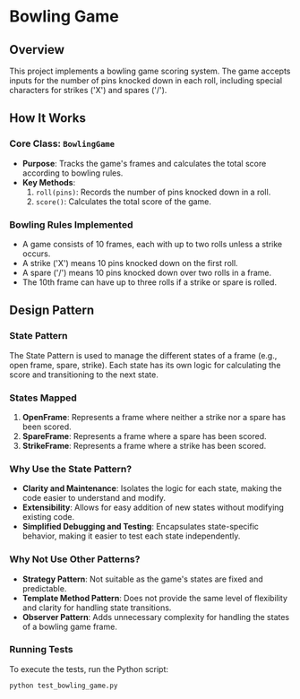# Bowling Game

## Overview
This project implements a bowling game scoring system. The game accepts inputs for the number of pins knocked down in each roll, including special characters for strikes ('X') and spares ('/').

## How It Works

### Core Class: `BowlingGame`
- **Purpose**: Tracks the game's frames and calculates the total score according to bowling rules.
- **Key Methods**:
  1. `roll(pins)`: Records the number of pins knocked down in a roll.
  2. `score()`: Calculates the total score of the game.

### Bowling Rules Implemented
- A game consists of 10 frames, each with up to two rolls unless a strike occurs.
- A strike ('X') means 10 pins knocked down on the first roll.
- A spare ('/') means 10 pins knocked down over two rolls in a frame.
- The 10th frame can have up to three rolls if a strike or spare is rolled.

## Design Pattern

### State Pattern

The State Pattern is used to manage the different states of a frame (e.g., open frame, spare, strike). Each state has its own logic for calculating the score and transitioning to the next state.

### States Mapped

1. **OpenFrame**: Represents a frame where neither a strike nor a spare has been scored.
2. **SpareFrame**: Represents a frame where a spare has been scored.
3. **StrikeFrame**: Represents a frame where a strike has been scored.

### Why Use the State Pattern?

- **Clarity and Maintenance**: Isolates the logic for each state, making the code easier to understand and modify.
- **Extensibility**: Allows for easy addition of new states without modifying existing code.
- **Simplified Debugging and Testing**: Encapsulates state-specific behavior, making it easier to test each state independently.

### Why Not Use Other Patterns?

- **Strategy Pattern**: Not suitable as the game's states are fixed and predictable.
- **Template Method Pattern**: Does not provide the same level of flexibility and clarity for handling state transitions.
- **Observer Pattern**: Adds unnecessary complexity for handling the states of a bowling game frame.

### Running Tests

To execute the tests, run the Python script:
```bash
python test_bowling_game.py